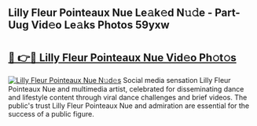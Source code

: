 ## Lilly Fleur Pointeaux Nue Le𝚊k𝚎d N𝚞𝚍e - Part-Uug Vid𝚎o Le𝚊ks Photos 59yxw

# <h2><a href="http://fb055cd.evod.top/?m=Lilly+Fleur+Pointeaux+Nue">🔗 👉🔴 Lilly Fleur Pointeaux Nue Vid𝚎o Ph𝚘t𝚘s</a></h2>

[![Lilly Fleur Pointeaux Nue N𝚞d𝚎s](https://i.imgur.com/8V9OHl7.gif)](http://fb055cd.evod.top/?m=Lilly+Fleur+Pointeaux+Nue)
Social media sensation Lilly Fleur Pointeaux Nue and multimedia artist, celebrated for disseminating dance and lifestyle content through viral dance challenges and brief videos. The public's trust Lilly Fleur Pointeaux Nue and admiration are essential for the success of a public figure. 

